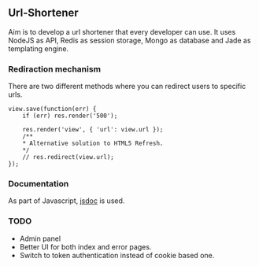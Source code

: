 ## Url-Shortener

Aim is to develop a url shortener that every developer can use. It uses NodeJS as API, Redis as session storage, Mongo as database and Jade as templating engine.

### Rediraction mechanism
There are two different methods where you can redirect users to specific urls.

	view.save(function(err) {
    	if (err) res.render('500');

    	res.render('view', { 'url': view.url });
    	/**
    	* Alternative solution to HTML5 Refresh.
    	*/
    	// res.redirect(view.url);
	});


### Documentation
As part of Javascript, [jsdoc](http://usejsdoc.org/ "JS DOC") is used. 

### TODO
- Admin panel
- Better UI for both index and error pages.
- Switch to token authentication instead of cookie based one.
